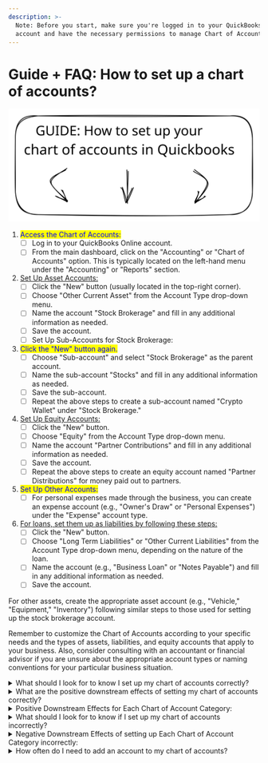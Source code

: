 ```yaml
---
description: >-
  Note: Before you start, make sure you're logged in to your QuickBooks Online
  account and have the necessary permissions to manage Chart of Accounts.
---
```


# Guide + FAQ: How to set up a chart of accounts?

<img src="../../.gitbook/assets/file.excalidraw (1).svg" alt="" class="gitbook-drawing">

1. <mark style="color:blue;">Access the Chart of Accounts:</mark>
   * [ ] Log in to your QuickBooks Online account.
   * [ ] From the main dashboard, click on the "Accounting" or "Chart of Accounts" option. This is typically located on the left-hand menu under the "Accounting" or "Reports" section.
2. [Set Up Asset Accounts:](coming-soon/assets-accounts.md)
   * [ ] Click the "New" button (usually located in the top-right corner).
   * [ ] Choose "Other Current Asset" from the Account Type drop-down menu.
   * [ ] Name the account "Stock Brokerage" and fill in any additional information as needed.
   * [ ] Save the account.
   * [ ] Set Up Sub-Accounts for Stock Brokerage:
3. <mark style="color:blue;">Click the "New" button again.</mark>
   * [ ] Choose "Sub-account" and select "Stock Brokerage" as the parent account.
   * [ ] Name the sub-account "Stocks" and fill in any additional information as needed.
   * [ ] Save the sub-account.
   * [ ] Repeat the above steps to create a sub-account named "Crypto Wallet" under "Stock Brokerage."
4. [Set Up Equity Accounts:](coming-soon/equity-accounts.md)
   * [ ] Click the "New" button.
   * [ ] Choose "Equity" from the Account Type drop-down menu.
   * [ ] Name the account "Partner Contributions" and fill in any additional information as needed.
   * [ ] Save the account.
   * [ ] Repeat the above steps to create an equity account named "Partner Distributions" for money paid out to partners.
5. <mark style="color:blue;">Set Up Other Accounts:</mark>
   * [ ] For personal expenses made through the business, you can create an expense account (e.g., "Owner's Draw" or "Personal Expenses") under the "Expense" account type.
6. [For loans, set them up as liabilities by following these steps:](coming-soon/liability-accounts.md)
   * [ ] Click the "New" button.
   * [ ] Choose "Long Term Liabilities" or "Other Current Liabilities" from the Account Type drop-down menu, depending on the nature of the loan.
   * [ ] Name the account (e.g., "Business Loan" or "Notes Payable") and fill in any additional information as needed.
   * [ ] Save the account.

For other assets, create the appropriate asset account (e.g., "Vehicle," "Equipment," "Inventory") following similar steps to those used for setting up the stock brokerage account.

Remember to customize the Chart of Accounts according to your specific needs and the types of assets, liabilities, and equity accounts that apply to your business. Also, consider consulting with an accountant or financial advisor if you are unsure about the appropriate account types or naming conventions for your particular business situation.

<details>

<summary>What should I look for to know I set up my chart of accounts correctly?</summary>

Setting up your Chart of Accounts correctly is crucial for accurate financial record-keeping and reporting. To ensure that you have set it up accurately, here are some things to look for:

1. <mark style="color:green;">**Appropriate Account Types:**</mark> Ensure that you have selected the correct account types for each account in your Chart of Accounts. For example, assets should be categorized as assets, liabilities as liabilities, and equity as equity.
2. <mark style="color:green;">**Clear and Descriptive Account Names:**</mark> Account names should be clear, concise, and descriptive. They should accurately reflect the nature of the financial transactions associated with each account.
3. <mark style="color:green;">**Logical Hierarchy:**</mark> If you have sub-accounts (parent-child relationships), the hierarchy should make logical sense. Sub-accounts should be organized under the appropriate parent accounts, creating a clear structure.
4. <mark style="color:green;">**No Redundant Accounts:**</mark> Avoid creating redundant accounts. Each account should serve a unique purpose, and there should be no duplication of categories or functions.
5. <mark style="color:green;">**Consistency:**</mark> Maintain consistency in your account naming conventions and categorization. Use similar language and naming conventions for accounts of the same type (e.g., all income accounts should follow a consistent format).
6. <mark style="color:green;">**Balance Sheet vs. Income Statement:**</mark> Ensure that assets, liabilities, and equity accounts are set up for the balance sheet, while income and expense accounts are set up for the income statement (profit and loss statement).
7. <mark style="color:green;">**Tax Compliance:**</mark> Verify that your accounts align with tax regulations and reporting requirements. Tax-specific accounts should be set up as needed for proper tax reporting.
8. <mark style="color:green;">**Clarity for Users:**</mark> Consider whether other users, such as accountants, bookkeepers, or tax professionals, can easily understand and work with your Chart of Accounts. Clarity is essential for collaboration.
9. <mark style="color:green;">**No Unused or Empty Accounts:**</mark> Remove any accounts that are no longer relevant or necessary. An excessively long list of accounts can lead to confusion and clutter.
10. <mark style="color:green;">**Proper Use of Sub-Accounts:**</mark> If you have sub-accounts, make sure they are appropriately linked to parent accounts and reflect the relationship accurately.
11. <mark style="color:green;">**Opening Balances:**</mark> If you are migrating from another accounting system, verify that opening balances for your accounts have been correctly entered to ensure the transition is smooth.
12. <mark style="color:green;">**Testing Transactions:**</mark> After setting up your Chart of Accounts, perform a few test transactions to ensure that they are correctly categorized and that your financial reports generate accurate results.
13. <mark style="color:green;">**Financial Reporting:**</mark> Run financial reports, such as income statements and balance sheets, to confirm that the data appears as expected. Compare your financial statements to your business's actual financial position.
14. <mark style="color:green;">**Customization:**</mark> Confirm that your Chart of Accounts meets the unique needs of your business. Consider whether it provides the level of detail required for your financial analysis and reporting.
15. <mark style="color:green;">**Consultation:**</mark> If you're uncertain about any aspect of your Chart of Accounts setup, consider consulting with an accountant, bookkeeper, or financial advisor who can provide guidance and ensure compliance with accounting standards.
16. <mark style="color:green;">**Regular Review:**</mark> Periodically review and update your Chart of Accounts as your business evolves. This ensures that it remains relevant and aligned with your financial management needs.

Remember that your Chart of Accounts is a fundamental component of your accounting system, and it impacts various aspects of your financial management. Regular maintenance and attention to detail are essential for maintaining accurate and reliable financial records.

</details>

<details>

<summary>What are the positive downstream effects of setting my chart of accounts correctly?</summary>

Setting your Chart of Accounts correctly in your accounting system, such as QuickBooks, can lead to several positive downstream effects that benefit your business. Here are the key positive effects:

1. **Accurate Financial Reporting:** Properly categorized accounts ensure that your financial reports, including income statements and balance sheets, accurately reflect your business's financial status. This accuracy is crucial for informed decision-making.
2. Better Tax Management: Correctly categorized accounts make it easier to track income and expenses for tax purposes. This simplifies tax preparation, helps maximize deductions, and ensures compliance with tax regulations.
3. Improved Budgeting and Forecasting: A well-structured Chart of Accounts supports more precise budgeting and financial forecasting. You can set realistic financial goals and monitor performance against those goals.
4. Enhanced Financial Analysis: With organized accounts, you can conduct in-depth financial analysis. This includes assessing profitability by product or service, tracking cost trends, and identifying areas for cost-saving or revenue growth.
5. Efficient Audit Trails: Accurate categorization and organization of transactions create a clear audit trail, making it easier to verify financial records during audits or financial reviews.
6. Streamlined Bookkeeping: Properly set up accounts simplify day-to-day bookkeeping tasks. It reduces errors, minimizes the time required for data entry, and enhances the overall efficiency of your financial processes.
7. Clarity in Decision-Making: Accurate financial records enable better-informed decisions about your business's future. You can assess the financial implications of various options and strategies.
8. Enhanced Investor and Stakeholder Confidence: Well-organized financial records instill confidence in investors, lenders, and stakeholders. They can trust that your financial information is reliable and transparent.
9. Asset and Liability Management: Organized accounts help you track assets and liabilities more effectively, aiding in better management of loans, investments, and capital expenditures.
10. Cost Control: By categorizing expenses correctly, you can identify areas where costs can be controlled or reduced, leading to improved profitability.
11. Operational Efficiency: Accurate accounts support operational efficiency by providing timely and accurate information for business operations, such as inventory management and vendor payments.
12. Compliance with Accounting Standards: Proper categorization ensures compliance with accounting standards, making it easier to meet reporting requirements for regulatory agencies and stakeholders.
13. Scalability: A well-structured Chart of Accounts can easily adapt to your business's growth. It accommodates changes in your financial structure and complexity as your business expands.
14. Reduced Financial Risk: Accurate records mitigate financial risks associated with errors, inaccuracies, or incomplete data. This reduces the likelihood of financial surprises.
15. Facilitates External Reporting: If you need to share financial information with third parties, such as banks, investors, or partners, a well-organized Chart of Accounts simplifies the process and enhances your credibility.
16. Personal Financial Management: If you have personal expenses mixed with business transactions, a clear distinction in your accounts ensures personal expenses are not incorrectly recorded as business expenses, simplifying personal financial management.

In summary, a correctly set up Chart of Accounts is a foundational element of effective financial management. It ensures financial accuracy, transparency, and compliance while providing valuable insights for strategic decision-making and financial control.

</details>

<details>

<summary>Positive Downstream Effects for Each Chart of Account Category:</summary>

**Asset Accounts:**

1. Stock Brokerage Account:
   * Accurate Tracking of Investment Holdings
   * Easier Calculation of Investment Gains and Losses
   * Facilitates Monitoring of Investment Performance
2. Crypto Wallet Account:
   * Clear Record of Cryptocurrency Holdings.
   * Simplifies Calculation of Cryptocurrency Gains and Losses.
   * Supports Management of Digital Asset Investments.

**Equity Accounts:**

3. Partner Contributions Account:
   * Transparency in Partner Investments.
   * Accurate Calculation of Each Partner's Equity Share.
   * Facilitates Decision-Making for Capital Allocation.
4. Partner Distributions Account:
   * Easy Tracking of Distributions to Partners.
   * Ensures Fair and Timely Distribution of Profits.
   * Supports Transparent Equity Management.

**Other Accounts:**

5. Expense Account for Personal Expenses:
   * Separates Business and Personal Expenses.
   * Facilitates Accurate Expense Tracking.
   * Simplifies Personal Expense Reimbursement Processes.
6. Loan Accounts (Liabilities):
   * Clear Record of Outstanding Loans.
   * Supports Proper Loan Amortization.
   * Facilitates Interest Calculation and Repayment.
7. Asset Accounts for Business Assets (e.g., Vehicles, Equipment, Inventory):
   * Accurate Asset Tracking and Valuation.
   * Supports Depreciation Calculation.
   * Enhances Decision-Making for Asset Management.\\

Each of these accounts and sub-accounts contributes positively to financial management, transparency, and decision-making within your business. They help maintain accurate records, enable effective performance tracking, and provide valuable insights into various aspects of your business's financial health. Properly set up accounts in these categories can lead to better financial control and more informed business decisions.

</details>

<details>

<summary>What should I look for to know if I set up my chart of accounts incorrectly?</summary>

Setting your Chart of Accounts incorrectly can have several negative downstream effects on your financial management and reporting. Here are some potential negative consequences:

1. <mark style="color:red;">**Inaccurate Financial Statements:**</mark> Incorrectly categorized transactions can lead to inaccurate financial statements, such as income statements and balance sheets. This can result in a distorted view of your business's financial health
2. <mark style="color:red;">**Tax Compliance Issues:**</mark> Misclassified income and expenses can lead to tax compliance problems. You may underreport income, overstate deductions, or miss out on eligible tax credits, potentially triggering audits or penalties.
3. <mark style="color:red;">**Budgeting and Forecasting Errors:**</mark> Inaccurate financial data hinders your ability to create realistic budgets and forecasts. You may overestimate or underestimate expenses and revenues, leading to poor financial planning.
4. <mark style="color:red;">**Impaired Financial Analysis:**</mark> Incorrectly categorized transactions make it difficult to perform meaningful financial analysis. You may struggle to identify trends, assess profitability, or make informed decisions.
5. <mark style="color:red;">**Operational Inefficiencies:**</mark> Errors in accounts can lead to operational inefficiencies. For example, you may encounter difficulties in tracking inventory, managing cash flow, or reconciling accounts.
6. <mark style="color:red;">**Cash Flow Problems:**</mark> Misclassified transactions can affect your cash flow management. You might not have a clear picture of your actual cash position, which can lead to liquidity issues.
7. <mark style="color:red;">**Audit Risks:**</mark> Inaccurate financial records can increase the risk of audits or financial scrutiny, especially if discrepancies are detected by tax authorities or regulatory agencies.
8. <mark style="color:red;">**Investor and Stakeholder Concerns:**</mark> Inconsistencies and errors in financial reporting can erode investor and stakeholder confidence, potentially impacting your business's reputation and relationships.
9. <mark style="color:red;">**Legal Consequences:**</mark> Serious financial mismanagement, such as intentional fraud or misrepresentation, can lead to legal consequences, including lawsuits and regulatory penalties.
10. <mark style="color:red;">**Loss of Credibility:**</mark> Inaccurate financial records can damage your business's credibility when dealing with lenders, investors, or partners who rely on accurate financial data.
11. <mark style="color:red;">**Wasted Time and Resources:**</mark> Correcting errors in your financial records can be time-consuming and may require additional resources that could have been better allocated elsewhere in your business.
12. <mark style="color:red;">**Missed Opportunities:**</mark> Inaccurate financial data can result in missed opportunities for growth, cost-saving, or investment because you may not have a clear understanding of your financial position.
13. <mark style="color:red;">**Confusion and Frustration:**</mark> Incorrectly set up accounts can lead to confusion and frustration among employees, accountants, and financial professionals who work with your financial data.

To avoid these negative consequences, it's crucial to invest time and effort in setting up your Chart of Accounts accurately from the start. Regularly review your accounts to ensure they remain aligned with your business's financial activities, and seek professional guidance if you have uncertainties about categorizations or account setups. Maintaining accurate financial records is fundamental for sound financial management and compliance.

</details>

<details>

<summary>Negative Downstream Effects of setting up Each Chart of Account Category incorrectly:</summary>

**Asset Accounts:**

1. Stock Brokerage Account:
   1. Incorrect categorization of investments can lead to inaccuracies in tracking gains and losses, affecting investment performance analysis.
2. Crypto Wallet Account:
   1. Misclassified cryptocurrency transactions may result in errors in calculating gains or losses, potentially affecting the accuracy of financial reports.

**Equity Accounts:**

3. Partner Contributions Account:
   1. Misrepresentation of partner contributions can lead to incorrect equity allocations and disputes among partners.
4. Partner Distributions Account:
   1. Misclassification of distributions may result in inaccurate profit distributions to partners, potentially affecting partner relationships.

**Other Accounts:**

5. Expense Account for Personal Expenses:
   1. Incorrectly categorizing personal expenses as business expenses can lead to overstatement of business expenses, affecting profit calculations and tax reporting.
6. Loan Accounts (Liabilities):
   1. Misclassifying loans can result in incorrect balance sheet figures and financial ratios, potentially impacting creditworthiness and financial analysis.
7. Asset Accounts for Business Assets (e.g., Vehicles, Equipment, Inventory):
   1. Errors in categorizing assets can lead to incorrect depreciation calculations and inaccurate financial statements, affecting the valuation of your assets.

It's important to note that setting up any category incorrectly can have a cascading effect, leading to errors in financial reporting, compliance issues, and difficulties in financial analysis. These inaccuracies can result in poor decision-making, financial surprises, and even legal and regulatory consequences.

To mitigate these negative effects, it's crucial to review and verify the setup of your Chart of Accounts carefully. Consult with a professional accountant or financial advisor if you are unsure about the appropriate categorization and setup for your specific business needs. Regularly review your accounts to ensure they remain accurate and aligned with your evolving financial requirements.

</details>

<details>

<summary>How often do I need to add an account to my chart of accounts?</summary>

The frequency at which you need to add new accounts to your Chart of Accounts depends on the specific needs and changes within your business.

Typically, you should consider adding new accounts whenever there are significant changes in your financial structure, such as the introduction of a new product or service line, expansion into a different market, or the acquisition of major assets or liabilities.

Additionally, if you encounter recurring transactions that don't fit well into existing accounts, it's advisable to create new accounts to accurately capture those transactions. While there's no fixed schedule for adding accounts, a proactive approach involves regular reviews, especially during financial planning and reporting processes, to ensure your Chart of Accounts remains relevant and reflective of your evolving business activities.

</details>
